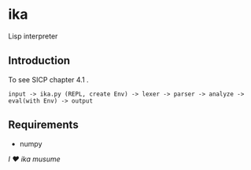 ika
===

Lisp interpreter


## Introduction

To see SICP chapter 4.1 .

    input -> ika.py (REPL, create Env) -> lexer -> parser -> analyze -> eval(with Env) -> output

## Requirements
* numpy


*I :heart: ika musume*
